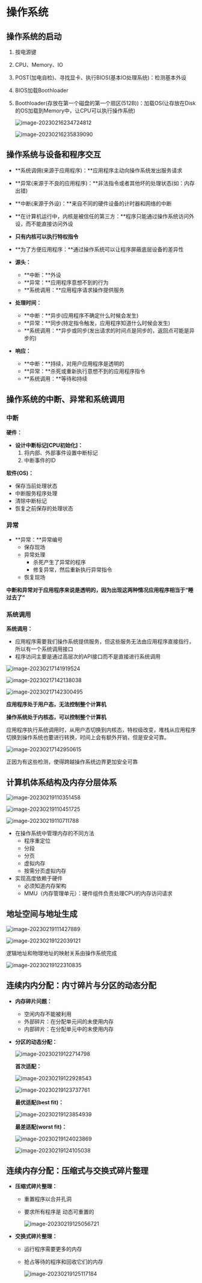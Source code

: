 # 操作系统

## 操作系统的启动

1. 按电源键

2. CPU、Memory、IO

3. POST(加电自检)、寻找显卡、执行BIOS(基本IO处理系统)：检测基本外设

4. BIOS加载Boothloader

5. Boothloader(存放在第一个磁盘的第一个扇区(512B))：加载OS(让存放在Disk的OS加载到Memory中，让CPU可以执行操作系统)

   ![image-20230216234724812](C:\Users\86135\OneDrive\文档\操作系统\OS-img\1.png)

   ![image-20230216235839090](C:\Users\86135\OneDrive\文档\操作系统\OS-img\2.png)



## 操作系统与设备和程序交互

- **系统调佣(来源于应用程序)：**应用程序主动向操作系统发出服务请求
- **异常(来源于不良的应用程序)：**非法指令或者其他坏的处理状态(如：内存出错)
- **中断(来源于外设)：**来自不同的硬件设备的计时器和网络的中断



- **在计算机运行中，内核是被信任的第三方：**程序只能通过操作系统访问外设，而不能直接访问外设
- **只有内核可以执行特权指令**
- **为了方便应用程序：**通过操作系统可以让程序屏蔽底层设备的差异性



- **源头：**
  - **中断：**外设
  - **异常：**应用程序意想不到的行为
  - **系统调用：**应用程序请求操作提供服务
- **处理时间：**
  - **中断：**异步(应用程序不确定什么时候会发生)
  - **异常：**同步(特定指令触发，应用程序知道什么时候会发生)
  - **系统调用：**异步或同步(发出请求的时间点是同步的，返回点可能是异步的)
- **响应：**
  - **中断：**持续，对用户应用程序是透明的
  - **异常：**杀死或重新执行意想不到的应用程序指令
  - **系统调用：**等待和持续



## 操作系统的中断、异常和系统调用

### 中断

**硬件：**

- **设计中断标记[CPU初始化]：**
  1. 将内部、外部事件设置中断标记
  2. 中断事件的ID

**软件(OS)：**

- 保存当前处理状态
- 中断服务程序处理
- 清除中断标记
- 恢复之前保存的处理状态

### **异常**

- **异常：**异常编号
  - 保存现场
  - 异常处理
    - 杀死产生了异常的程序
    - 修复异常，然后重新执行异常指令
  - 恢复现场



**中断和异常对于应用程序来说是透明的，因为出现这两种情况应用程序相当于“睡过去了”**

### 系统调用

**系统调用：**

- 应用程序需要我们操作系统提供服务，但这些服务无法由应用程序直接指行，所以有一个系统调用接口
- 程序访问主要是通过高层次的API接口而不是直接进行系统调用

![image-20230217141919524](C:\Users\86135\OneDrive\文档\操作系统\OS-img\3.png)

![image-20230217142138038](C:\Users\86135\OneDrive\文档\操作系统\OS-img\4.png)

![image-20230217142300495](C:\Users\86135\OneDrive\文档\操作系统\OS-img\5.png)

**应用程序处于用户态，无法控制整个计算机**

**操作系统处于内核态，可以控制整个计算机**



应用程序执行系统调用时，从用户态切换到内核态，特权级改变，堆栈从应用程序切换到操作系统也要进行转换，时间上会有额外开销，但是安全可靠。

![image-20230217142950615](C:\Users\86135\OneDrive\文档\操作系统\OS-img\6.png)

正因为有这些检测，使得跨越操作系统边界更加安全可靠



## 计算机体系结构及内存分层体系

![image-20230219110351458](C:\Users\86135\OneDrive\文档\操作系统\OS-img\7.png)

![image-20230219110451725](C:\Users\86135\OneDrive\文档\操作系统\OS-img\8.png)

![image-20230219110711788](C:\Users\86135\OneDrive\文档\操作系统\OS-img\9.png)

- 在操作系统中管理内存的不同方法
  - 程序重定位
  - 分段
  - 分页
  - 虚拟内存
  - 按需分页虚拟内存
- 实现高度依赖于硬件
  - 必须知道内存架构
  - MMU（内存管理单元）：硬件组件负责处理CPU的内存访问请求



## 地址空间与地址生成

![image-20230219111427889](C:\Users\86135\OneDrive\文档\操作系统\OS-img\10.png)

![image-20230219122039121](C:\Users\86135\OneDrive\文档\操作系统\OS-img\11.png)

逻辑地址和物理地址的映射关系由操作系统完成

![image-20230219122310835](C:\Users\86135\OneDrive\文档\操作系统\OS-img\12.png)



## 连续内内分配：内寸碎片与分区的动态分配

- **内存碎片问题：**

  - 空闲内存不能被利用
  - 外部碎片：在分配单元间的未使用内存
  - 内部碎片：在分配单元中的未使用内存

- **分区的动态分配：**

  ![image-20230219122714798](C:\Users\86135\OneDrive\文档\操作系统\OS-img\13.png)

  **首次适配：**

  ![image-20230219122928543](C:\Users\86135\OneDrive\文档\操作系统\OS-img\14.png)

  ![image-20230219123737761](C:\Users\86135\OneDrive\文档\操作系统\OS-img\15.png)

  **最优适配(best fit)：**

  ![image-20230219123854939](C:\Users\86135\OneDrive\文档\操作系统\OS-img\16.png)

  **最差适配(worst fit)：**

  ![image-20230219124023869](C:\Users\86135\OneDrive\文档\操作系统\OS-img\17.png)

  ![image-20230219124105038](C:\Users\86135\OneDrive\文档\操作系统\OS-img\18.png)



## 连续内存分配：压缩式与交换式碎片整理

- **压缩式碎片整理：**

  - 重置程序以合并孔洞

  - 要求所有程序是 动态可重置的

    ![image-20230219125056721](C:\Users\86135\OneDrive\文档\操作系统\OS-img\19.png)

- **交换式碎片整理：**

  - 运行程序需要更多的内存

  - 抢占等待的程序和回收它们的内存

    ![image-20230219125117184](C:\Users\86135\OneDrive\文档\操作系统\OS-img\20.png)

